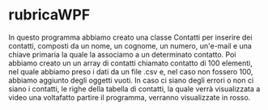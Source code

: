 # rubricaWPF

In questo programma abbiamo creato una classe Contatti per inserire dei contatti, composti da un nome, un cognome, un numero, un'e-mail e una chiave primaria la quale la associamo a un determinato contatto. Poi abbiamo creato un un array di contatti chiamato contatto di 100 elementi, nel quale abbiamo preso i dati da un file .csv e, nel caso non fossero 100, abbiamo aggiunto degli oggetti vuoti. In caso ci siano degli errori o non ci siano i contatti, le righe della tabella di contatti, la quale verrà visualizzata a video una voltafatto partire il programma, verranno visualizzate in rosso.
